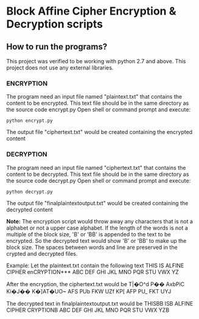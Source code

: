 # Block Affine Cipher Encryption & Decryption scripts

## How to run the programs?
This project was verified to be working with python 2.7 and above. This project does not use any external libraries.

### ENCRYPTION
The program need an input file named "plaintext.txt" that contains the content to be encrypted. 
This text file should be in the same directory as the source code encrypt.py
Open shell or command prompt and execute:
```
python encrypt.py
```
The output file "ciphertext.txt" would be created containing the encrypted content

### DECRYPTION
The program need an input file named "ciphertext.txt" that contains the content to be decrypted. 
This text file should be in the same directory as the source code decrypt.py
Open shell or command prompt and execute:
```
python decrypt.py
```
The output file "finalplaintextoutput.txt" would be created containing the decrypted content

**Note:** The encryption script would throw away any characters that is not a alphabet or not a upper case alphabet.
If the length of the words is not a multiple of the block size, 'B' or 'BB' is appended to the text to be encrypted.
So the decrypted text would show 'B' or 'BB' to make up the block size.
The spaces between words and line are preserved in the crypted and decrypted files.

Example:
Let the plaintext.txt contain the following text
THIS IS ALFINE CIPHER enCRYPTION***
ABC DEF GHI JKL MNO PQR STU VWX YZ

After the encryption, the ciphertext.txt would be
T|�O^d P�� AxbPiC Ki�J�� K�]AT�UO~
AFS PUb FKW UZf KP[ AFP PU_ FKT UYJ

The decrypted text in finalplaintextoutput.txt would be
THISBB ISB ALFINE CIPHER CRYPTIONB
ABC DEF GHI JKL MNO PQR STU VWX YZB

